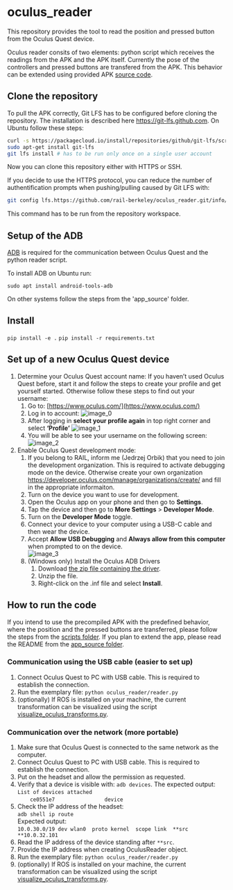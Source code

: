 # oculus_reader

This repository provides the tool to read the position and pressed button from the Oculus Quest device.

Oculus reader consits of two elements: python script which receives the readings from the APK and the APK itself. Currently the pose of the controllers and pressed buttons are transfered from the APK. This behavior can be extended using provided APK [source code](app_source).

## Clone the repository

To pull the APK correctly, Git LFS has to be configured before cloning the repository. The installation is described here https://git-lfs.github.com. On Ubuntu follow these steps:

```bash
curl -s https://packagecloud.io/install/repositories/github/git-lfs/script.deb.sh | sudo bash
sudo apt-get install git-lfs
git lfs install # has to be run only once on a single user account
```

Now you can clone this repository either with HTTPS or SSH.

If you decide to use the HTTPS protocol, you can reduce the number of authentification prompts when pushing/pulling caused by Git LFS with:

```bash
git config lfs.https://github.com/rail-berkeley/oculus_reader.git/info/lfs.locksverify false
```

This command has to be run from the repository workspace.

## Setup of the ADB

[ADB](https://developer.android.com/studio/command-line/adb) is required for the communication between Oculus Quest and the python reader script.

To install ADB on Ubuntu run:

```
sudo apt install android-tools-adb
```

On other systems follow the steps from the 'app_source' folder.

## Install
`pip install -e .`
`pip install -r requirements.txt`

## Set up of a new Oculus Quest device

1. Determine your Oculus Quest account name:
If you haven’t used Oculus Quest before, start it and follow the steps to create your profile and get yourself started. Otherwise follow these steps to find out your username:
    1. Go to: [https://www.oculus.com/](https://www.oculus.com/) 
    2. Log in to account:
    ![image_0](https://user-images.githubusercontent.com/14967831/106832581-c7288f00-6646-11eb-91e0-3b74e81a58ba.png)
    3. After logging in **select your profile again** in top right corner and select **‘Profile’**
    ![image_1](https://user-images.githubusercontent.com/14967831/106832585-c859bc00-6646-11eb-9a3d-3a55f844ee37.png)
    4. You will be able to see your username on the following screen:
    ![image_2](https://user-images.githubusercontent.com/14967831/106832678-f7702d80-6646-11eb-823e-1001d6bffe01.png)
2. Enable Oculus Quest development mode:
    1. If you belong to RAIL, inform me (Jedrzej Orbik) that you need to join the development organization. This is required to activate debugging mode on the device. Otherwise create your own organization <https://developer.oculus.com/manage/organizations/create/> and fill in the appropriate informaiton.
    2. Turn on the device you want to use for development.
    3. Open the Oculus app on your phone and then go to **Settings**.
    4. Tap the device and then go to **More Settings** > **Developer Mode**.
    5. Turn on the **Developer Mode** toggle.
    6. Connect your device to your computer using a USB-C cable and then wear the device.
    7. Accept **Allow USB Debugging** and **Always allow from this computer** when prompted to on the device.  
        ![image_3](https://user-images.githubusercontent.com/14967831/104061507-048d2e80-51f9-11eb-8327-7917f6a1ab60.png)  
    8. (Windows only) Install the Oculus ADB Drivers
        1. Download [the zip file containing the driver](https://developer.oculus.com/downloads/package/oculus-adb-drivers/).
        2. Unzip the file.
        3. Right-click on the .inf file and select **Install**.

## How to run the code

If you intend to use the precompiled APK with the predefined behavior, where the position and the pressed buttons are transferred, please follow the steps from the [scripts folder](oculus_reader/README.md). If you plan to extend the app, please read the README from the [app_source folder](app_source/README.md).

### Communication using the USB cable (easier to set up)

1. Connect Oculus Quest to PC with USB cable. This is required to establish the connection.
2. Run the exemplary file: `python oculus_reader/reader.py`
3. (optionally) If ROS is installed on your machine, the current transformation can be visualized using the script [visualize_oculus_transforms.py](oculus_reader/visualize_oculus_transforms.py).


### Communication over the network (more portable)

1. Make sure that Oculus Quest is connected to the same network as the computer.
2. Connect Oculus Quest to PC with USB cable. This is required to establish the connection.
3. Put on the headset and allow the permission as requested.
4. Verify that a device is visible with: `adb devices`. The expected output:  
`List of devices attached`  
`    ce0551e7                device`
5. Check the IP address of the headset:  
    `adb shell ip route`  
    Expected output:  
    `10.0.30.0/19 dev wlan0  proto kernel  scope link  **src **10.0.32.101`
6. Read the IP address of the device standing after `**src`.
7. Provide the IP address when creating OculusReader object.
8. Run the exemplary file: `python oculus_reader/reader.py`
9. (optionally) If ROS is installed on your machine, the current transformation can be visualized using the script [visualize_oculus_transforms.py](oculus_reader/visualize_oculus_transforms.py).
